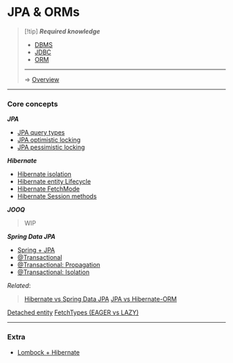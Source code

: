 # JPA & ORMs

> [!tip] ***Required knowledge***
> - [DBMS](Required%20knowledge/DBMS)
> - [JDBC](Required%20knowledge/JDBC)
> - [ORM](Required%20knowledge/ORM)
> --- 
> => [Overview](JPA%20&%20ORMs/Overview.md)

---

### Core concepts

***JPA***
- [JPA query types](JPA%20query%20types.md)
- [JPA optimistic locking](JPA%20optimistic%20locking.md)
- [JPA pessimistic locking](JPA%20pessimistic%20locking.md)

***Hibernate***
- [Hibernate isolation](Hibernate%20isolation.md)
- [Hibernate entity Lifecycle](Hibernate%20entity%20Lifecycle.md)
- [Hibernate FetchMode](Hibernate%20FetchMode.md)
- [Hibernate Session methods](Hibernate%20Session%20methods.md)

***JOOQ***
 > WIP

***Spring Data JPA***
- [Spring + JPA](Spring%20+%20JPA.md)
- [@Transactional](@Transactional.md)
- [@Transactional: Propagation](@Transactional%20Propagation.md)
- [@Transactional: Isolation](@Transactional%20Isolation)

*Related*:
> [Hibernate vs Spring Data JPA](Hibernate%20vs%20Spring%20Data%20JPA.md)
> [JPA vs Hibernate-ORM](JPA%20vs%20Hibernate-ORM.md)


[Detached entity](Detached%20entity.md)
[FetchTypes (EAGER vs LAZY)](FetchTypes%20(EAGER%20vs%20LAZY).md)

---

### Extra
- [Lombock + Hibernate](Lombock%20+%20Hibernate.md)